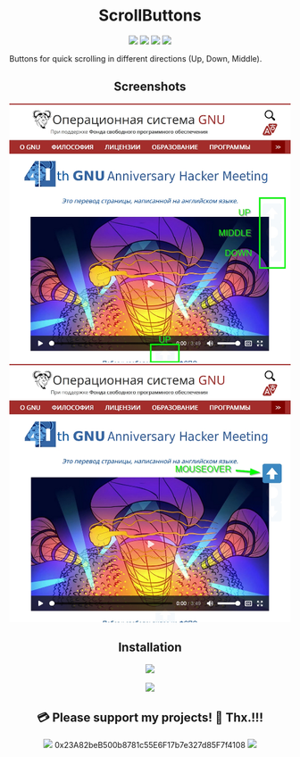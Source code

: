 <h1 align="center"><b>ScrollButtons</b></h1>



<p align="center">        
<a href="https://www.gnu.org/licenses/gpl-3.0" alt="License: GPLv3"><img src="https://img.shields.io/badge/License-GPLv3-brightgreen.svg"></a>  
<a href="" alt=""><img src="https://img.shields.io/badge/Platform-Tampermonkey-brightgreen.svg"></a>
<a href="" alt=""><img src="https://img.shields.io/badge/Language-javascript%20-brightgreen"></a> 
<a href="" alt=""><img src="https://img.shields.io/badge/Version-2023.09.29-blue"></a>
</p><p align="center">

 
Buttons for quick scrolling in different directions (Up, Down, Middle).


<h2 align="center"><b>Screenshots</b></h2>

<p align="center"><a href=""><img src="https://raw.githubusercontent.com/testertv/TesterTV_ScrollButtons/main/img/1.jpg"></a>
<a href=""><img src="https://raw.githubusercontent.com/testertv/TesterTV_ScrollButtons/main/img/2.jpg"></a></p>


<h2 align="center"><b>Installation</b></h2>



<p align="center"> 
 <a href="https://github.com/testertv/TesterTV_ScrollButtons/raw/main/Releases/TesterTV_ScrollButtons_2023.09.29.user.js"><img src="https://img.shields.io/badge/Download-ScrollButtons-brightgreen.svg" width="250"></a> 
 </p><p align="center">
<p align="center"> 
 <a href="https://www.tampermonkey.net/"><img src="https://img.shields.io/badge/Download-Tampermonkey-blue.svg" width="250"></a>
 </p><p align="center">

<h2 align="center"><b>💳 Please support my projects! 🤗 Thx.!!!</b></h2>
<p align="center"> 
 <a href="" alt=""><img src="https://img.shields.io/badge/Ethereum-Wallet%20➡️-blue"></a>  0x23A82beB500b8781c55E6F17b7e327d85F7f4108 <a href="" alt=""><img src="https://img.shields.io/badge/-⬅️%20Wallet-blue"></a> 
</p><p align="center">
